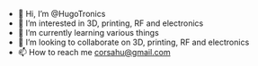 - 👋 Hi, I’m @HugoTronics
- 👀 I’m interested in 3D, printing, RF and electronics
- 🌱 I’m currently learning various things
- 💞️ I’m looking to collaborate on 3D, printing, RF and electronics
- 📫 How to reach me corsahu@gmail.com
<!---
HugoTronics/HugoTronics is a ✨ special ✨ repository because its `README.md` (this file) appears on your GitHub profile.
You can click the Preview link to take a look at your changes.
--->
